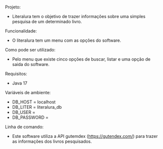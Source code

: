 Projeto:
*  Literalura tem o objetivo de trazer informações sobre uma simples pesquisa de um determinado livro.

Funcionalidade:
*  O literalura tem um menu com as opções do software.

Como pode ser utilizado:
*  Pelo menu que existe cinco opções de buscar, listar e uma opção de saida do software.

Requisitos:
*  Java 17

Variáveis de ambiente:
*  DB_HOST = localhost
*  DB_LITER = literalura_db
*  DB_USER = 
*  DB_PASSWORD = 

Linha de comando:
*  Este software utiliza a API gutemdex (https://gutendex.com/) para trazer as informações dos livros pesquisados.
